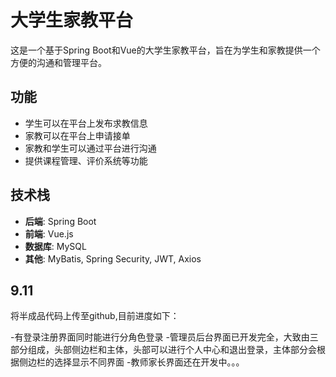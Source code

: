 # 大学生家教平台

这是一个基于Spring Boot和Vue的大学生家教平台，旨在为学生和家教提供一个方便的沟通和管理平台。

## 功能

- 学生可以在平台上发布求教信息
- 家教可以在平台上申请接单
- 家教和学生可以通过平台进行沟通
- 提供课程管理、评价系统等功能

## 技术栈

- **后端**: Spring Boot
- **前端**: Vue.js
- **数据库**: MySQL
- **其他**: MyBatis, Spring Security, JWT, Axios

## 9.11
将半成品代码上传至github,目前进度如下：

-有登录注册界面同时能进行分角色登录
-管理员后台界面已开发完全，大致由三部分组成，头部侧边栏和主体，头部可以进行个人中心和退出登录，主体部分会根据侧边栏的选择显示不同界面
-教师家长界面还在开发中。。。
